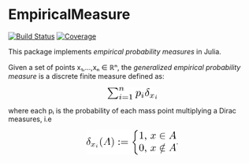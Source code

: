 # EmpiricalMeasure

[![Build Status](https://github.com/davibarreira/EmpiricalMeasure.jl/workflows/CI/badge.svg)](https://github.com/davibarreira/EmpiricalMeasure.jl/actions)
[![Coverage](https://codecov.io/gh/davibarreira/EmpiricalMeasure.jl/branch/main/graph/badge.svg)](https://codecov.io/gh/davibarreira/EmpiricalMeasure.jl)

This package implements *empirical probability measures* in Julia.

Given a set of points x₁,...,xₙ ∈ ℝⁿ, the *generalized empirical probability measure* is
a discrete finite measure defined as:

<p align="center">
<img src="./empiricalmeasure.svg" align="center" height="25." />
<p></p>

where each pᵢ is the probability of each mass point
multiplying a Dirac measures, i.e

<p align="center">
<img src="./diracdef.svg" align="center" height="50." />.
<p></p>
